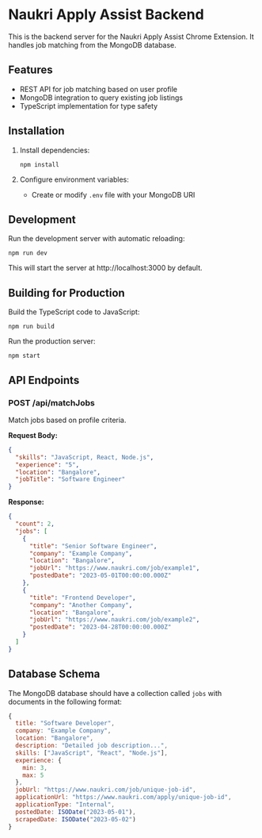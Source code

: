 # Naukri Apply Assist Backend

This is the backend server for the Naukri Apply Assist Chrome Extension. It handles job matching from the MongoDB database.

## Features

- REST API for job matching based on user profile
- MongoDB integration to query existing job listings
- TypeScript implementation for type safety

## Installation

1. Install dependencies:
   ```
   npm install
   ```

2. Configure environment variables:
   - Create or modify `.env` file with your MongoDB URI

## Development

Run the development server with automatic reloading:

```
npm run dev
```

This will start the server at http://localhost:3000 by default.

## Building for Production

Build the TypeScript code to JavaScript:

```
npm run build
```

Run the production server:

```
npm start
```

## API Endpoints

### POST /api/matchJobs

Match jobs based on profile criteria.

**Request Body:**
```json
{
  "skills": "JavaScript, React, Node.js",
  "experience": "5",
  "location": "Bangalore",
  "jobTitle": "Software Engineer"
}
```

**Response:**
```json
{
  "count": 2,
  "jobs": [
    {
      "title": "Senior Software Engineer",
      "company": "Example Company",
      "location": "Bangalore",
      "jobUrl": "https://www.naukri.com/job/example1",
      "postedDate": "2023-05-01T00:00:00.000Z"
    },
    {
      "title": "Frontend Developer",
      "company": "Another Company",
      "location": "Bangalore",
      "jobUrl": "https://www.naukri.com/job/example2",
      "postedDate": "2023-04-28T00:00:00.000Z"
    }
  ]
}
```

## Database Schema

The MongoDB database should have a collection called `jobs` with documents in the following format:

```javascript
{
  title: "Software Developer",
  company: "Example Company",
  location: "Bangalore",
  description: "Detailed job description...",
  skills: ["JavaScript", "React", "Node.js"],
  experience: {
    min: 3,
    max: 5
  },
  jobUrl: "https://www.naukri.com/job/unique-job-id",
  applicationUrl: "https://www.naukri.com/apply/unique-job-id",
  applicationType: "Internal",
  postedDate: ISODate("2023-05-01"),
  scrapedDate: ISODate("2023-05-02")
}
```